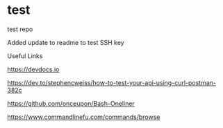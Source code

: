 # test
test repo

Added update to readme to test SSH key

Useful Links

https://devdocs.io

https://dev.to/stephencweiss/how-to-test-your-api-using-curl-postman-382c

https://github.com/onceupon/Bash-Oneliner

https://www.commandlinefu.com/commands/browse
